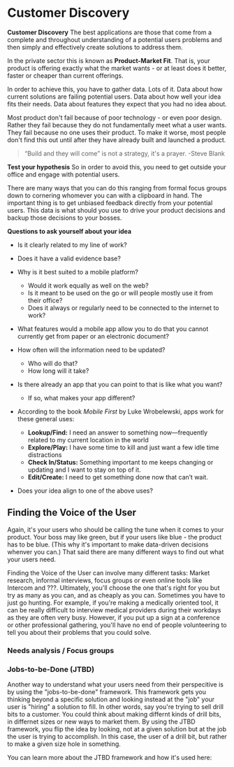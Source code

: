# Customer Discovery

**Customer Discovery**
The best applications are those that come from a complete and throughout understanding of a potential users problems and then simply and effectively create solutions to address them.

In the private sector this is known as **Product-Market Fit**. That is, your product is offering exactly what the market wants - or at least does it better, faster or cheaper than current offerings. 

In order to achieve this, you have to gather data. Lots of it. Data about how current solutions are failing potential users. Data about how well your idea fits their needs. Data about features they expect that you had no idea about. 

Most product don't fail because of poor technology - or even poor design. Rather they fail because they do not fundamentally meet what a user wants. They fail because no one uses their product. To make it worse, most people don't find this out until after they have already built and launched a product. 

> “Build and they will come” is not a strategy, it's a prayer. 
>-Steve Blank

**Test your hypothesis**
So in order to avoid this, you need to get outside your office and engage with potential users. 

There are many ways that you can do this ranging from formal focus groups down to cornering whomever you can with a clipboard in hand. The important thing is to get unbiased feedback directly from your potential users. This data is what should you use to drive your product decisions and backup those decisions to your bosses. 

**Questions to ask yourself about your idea**
- Is it clearly related to my line of work?
- Does it have a valid evidence base?
- Why is it best suited to a mobile platform? 
  - Would it work equally as well on the web?
  - Is it meant to be used on the go or will people mostly use it from their office?
  - Does it always or regularly need to be connected to the internet to work?
- What features would a mobile app allow you to do that you cannot currently get from paper or an electronic document?
- How often will the information need to be updated?
  - Who will do that?
  - How long will it take?
- Is there already an app that you can point to that is like what you want?
  - If so, what makes your app different?

- According to the book *Mobile First* by Luke Wrobelewski, apps work for these general uses:
  - **Lookup/Find:** I need an answer to something now—frequently related to my current location in the world
  - **Explore/Play:** I have some time to kill and just want a few idle time distractions
  - **Check In/Status:** Something important to me keeps changing or updating and I want to stay on top of it.
  - **Edit/Create:** I need to get something done now that can’t wait.
- Does your idea align to one of the above uses?


## Finding the Voice of the User
Again, it's your users who should be calling the tune when it comes to your product. Your boss may like green, but if your users like blue - the product has to be blue. (This why it's important to make data-driven decisions whenver you can.) That said there are many different ways to find out what your users need.

Finding the Voice of the User can involve many different tasks: Market research, informal interviews, focus groups or even online tools like Intercom and ???. Ultimately, you'll choose the one that's right for you but try as many as you can, and as cheaply as you can. Sometimes you have to just go hunting. For example, if you're making a medically oriented tool, it can be really difficult to interview medical providers during their workdays as they are often very busy. However, if you put up a sign at a conference or other professional gathering, you'll have no end of people volunteering to tell you about their problems that you could solve. 

### Needs analysis / Focus groups


### Jobs-to-be-Done (JTBD)
Another way to understand what your users need from their perspecitive is by using the "jobs-to-be-done" framework. This framework gets you thinking beyond a specific solution and looking instead at the "job" your user is "hiring" a solution to fill. In other words, say you're trying to sell drill bits to a customer. You could think about making differnt kinds of drill bits, in differnet sizes or new ways to market them. By using the JTBD framework, you flip the idea by looking, not at a given solution but at the job the user is trying to accomplish. In this case, the user of a drill bit, but rather to make a given size hole in something. 

You can learn more about the JTBD framework and how it's used here:
